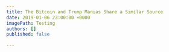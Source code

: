 ```yaml
---
title: The Bitcoin and Trump Manias Share a Similar Source
date: 2019-01-06 23:00:00 +0000
imagePath: Testing
authors: []
published: false

---
```

